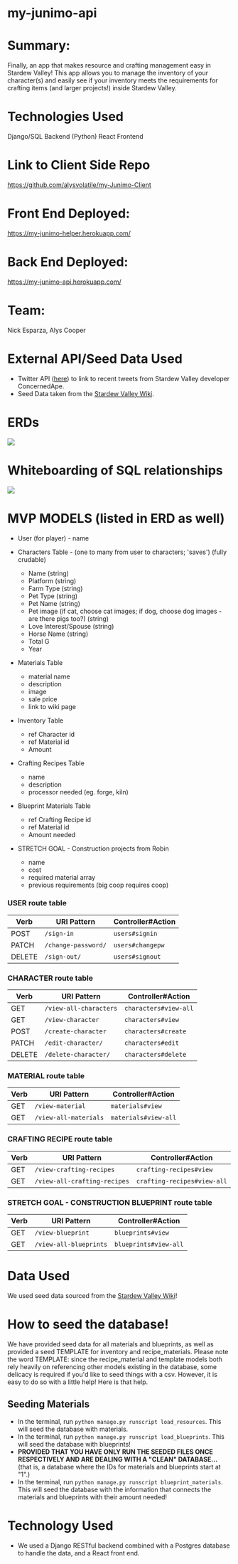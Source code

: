 # my-junimo-api

# Summary: 
Finally, an app that makes resource and crafting management easy in Stardew Valley! This app allows you to manage the inventory of your character(s) and easily see if your inventory meets the requirements for crafting items (and larger projects!) inside Stardew Valley.

# Technologies Used
Django/SQL Backend (Python)
React Frontend

# Link to Client Side Repo
https://github.com/alysvolatile/my-Junimo-Client

# Front End Deployed:
https://my-junimo-helper.herokuapp.com/ 

# Back End Deployed: 
https://my-junimo-api.herokuapp.com/

# Team:
Nick Esparza, Alys Cooper

# External API/Seed Data Used
* Twitter API (<a href='https://developer.twitter.com/en/products/twitter-api'>here</a>) to link to recent tweets from Stardew Valley developer ConcernedApe.
* Seed Data taken from the <a href='https://stardewvalleywiki.com/'>Stardew Valley Wiki</a>.

# ERDs
<img src='./my-junimo-helper-erd.png' max-width='800px'/>

# Whiteboarding of SQL relationships
<img src='./Images/SQL_relationship_diagram.jpg' max-width='800px'/>

# MVP MODELS (listed in ERD as well)
* User (for player) - name
* Characters Table - (one to many from user to characters; 'saves') (fully crudable) 
    - Name (string)
    - Platform (string)
    - Farm Type (string)
    - Pet Type (string)
    - Pet Name (string)
    - Pet image (if cat, choose cat images; if dog, choose dog images - are there pigs too?) (string)
    - Love Interest/Spouse (string)
    - Horse Name (string)
    - Total G
    - Year 
* Materials Table
    - material name
    - description
    - image
    - sale price
    - link to wiki page
* Inventory Table
    - ref Character id
    - ref Material id
    - Amount 
* Crafting Recipes Table
    - name
    - description
    - processor needed (eg. forge, kiln)
* Blueprint Materials Table
    - ref Crafting Recipe id
    - ref Material id
    - Amount needed


* STRETCH GOAL - Construction projects from Robin 
    - name
    - cost
    - required material array
    - previous requirements (big coop requires coop)

### USER route table

| Verb   | URI Pattern            | Controller#Action |
|--------|------------------------|-------------------|
| POST   | `/sign-in`             | `users#signin`    |
| PATCH  | `/change-password/`    | `users#changepw`  |
| DELETE | `/sign-out/`           | `users#signout`   |

### CHARACTER route table

| Verb   | URI Pattern            | Controller#Action |
|--------|------------------------|-------------------|
| GET    | `/view-all-characters` | `characters#view-all`   |
| GET    | `/view-character`        | `characters#view`   |
| POST   | `/create-character`      | `characters#create`    |
| PATCH  | `/edit-character/`       | `characters#edit`  |
| DELETE | `/delete-character/`     | `characters#delete`   |

### MATERIAL route table

| Verb   | URI Pattern            | Controller#Action |
|--------|------------------------|-------------------|
| GET    | `/view-material`        | `materials#view`   |
| GET    | `/view-all-materials`        | `materials#view-all`   |

### CRAFTING RECIPE route table

| Verb   | URI Pattern            | Controller#Action |
|--------|------------------------|-------------------|
| GET    | `/view-crafting-recipes`        | `crafting-recipes#view`   |
| GET    | `/view-all-crafting-recipes`        | `crafting-recipes#view-all`   |

### STRETCH GOAL - CONSTRUCTION BLUEPRINT route table

| Verb   | URI Pattern            | Controller#Action |
|--------|------------------------|-------------------|
| GET    | `/view-blueprint`        | `blueprints#view`   |
| GET    | `/view-all-blueprints`        | `blueprints#view-all`   |

# Data Used 
We used seed data sourced from the <a href="https://stardewvalleywiki.com/Stardew_Valley_Wiki">Stardew Valley Wiki</a>!

# How to seed the database!

We have provided seed data for all materials and blueprints, as well as provided a seed TEMPLATE for inventory and recipe_materials. Please note the word TEMPLATE: since the recipe_material and template models both rely heavily on referencing other models existing in the database, some delicacy is required if you'd like to seed things with a csv. However, it is easy to do so with a little help! Here is that help.

## Seeding Materials
* In the terminal, run ```python manage.py runscript load_resources```. This will seed the database with materials.
* In the terminal, run ```python manage.py runscript load_blueprints```. This will seed the database with blueprints!
* <strong>PROVIDED THAT YOU HAVE ONLY RUN THE SEEDED FILES ONCE RESPECTIVELY AND ARE DEALING WITH A "CLEAN" DATABASE...</strong> (that is, a database where the IDs for materials and blueprints start at "1".)
* In the terminal, run ```python manage.py runscript blueprint_materials```. This will seed the database with the information that connects the materials and blueprints with their amount needed!

# Technology Used
* We used a Django RESTful backend combined with a Postgres database to handle the data, and a React front end.